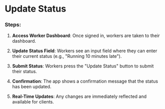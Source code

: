 # Update Status

### Steps:

1. **Access Worker Dashboard**: Once signed in, workers are taken to their dashboard.

2. **Update Status Field**: Workers see an input field where they can enter their current status (e.g., "Running 10 minutes late").

3. **Submit Status**: Workers press the "Update Status" button to submit their status.

4. **Confirmation**: The app shows a confirmation message that the status has been updated.

5. **Real-Time Updates**: Any changes are immediately reflected and available for clients.
